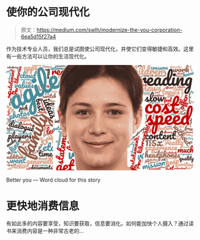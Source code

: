 # 使你的公司现代化

> 原文：<https://medium.com/swlh/modernize-the-you-corporation-6ea5d15f27a4>

作为技术专业人员，我们总是试图使公司现代化，并使它们变得敏捷和高效。这里有一些方法可以让你的生活现代化。

![](img/6cbc7579c479b3b6e58ce89228e5cdb3.png)

Better you — Word cloud for this story

# 更快地消费信息

有如此多的内容要享受，知识要获取，信息要消化。如何能加快个人摄入？通过读书来消费内容是一种非常古老的…